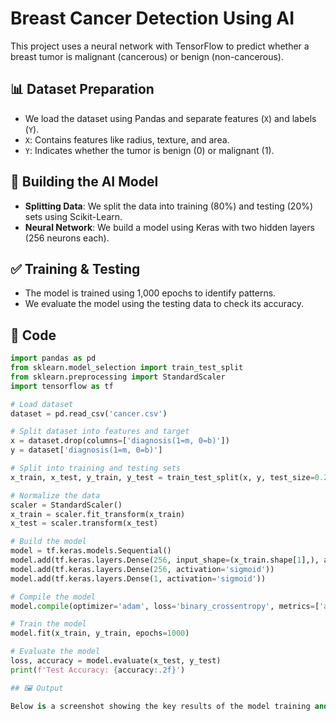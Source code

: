 # Breast Cancer Detection Using AI

This project uses a neural network with TensorFlow to predict whether a breast tumor is malignant (cancerous) or benign (non-cancerous).

## 📊 Dataset Preparation
- We load the dataset using Pandas and separate features (`X`) and labels (`Y`).
- `X`: Contains features like radius, texture, and area.
- `Y`: Indicates whether the tumor is benign (0) or malignant (1).

## 🧠 Building the AI Model
- **Splitting Data**: We split the data into training (80%) and testing (20%) sets using Scikit-Learn.
- **Neural Network**: We build a model using Keras with two hidden layers (256 neurons each).

## ✅ Training & Testing
- The model is trained using 1,000 epochs to identify patterns.
- We evaluate the model using the testing data to check its accuracy.

## 📝 Code

```python
import pandas as pd
from sklearn.model_selection import train_test_split
from sklearn.preprocessing import StandardScaler
import tensorflow as tf

# Load dataset
dataset = pd.read_csv('cancer.csv')

# Split dataset into features and target
x = dataset.drop(columns=['diagnosis(1=m, 0=b)'])
y = dataset['diagnosis(1=m, 0=b)']

# Split into training and testing sets
x_train, x_test, y_train, y_test = train_test_split(x, y, test_size=0.2, random_state=42)

# Normalize the data
scaler = StandardScaler()
x_train = scaler.fit_transform(x_train)
x_test = scaler.transform(x_test)

# Build the model
model = tf.keras.models.Sequential()
model.add(tf.keras.layers.Dense(256, input_shape=(x_train.shape[1],), activation='sigmoid'))
model.add(tf.keras.layers.Dense(256, activation='sigmoid'))
model.add(tf.keras.layers.Dense(1, activation='sigmoid'))

# Compile the model
model.compile(optimizer='adam', loss='binary_crossentropy', metrics=['accuracy'])

# Train the model
model.fit(x_train, y_train, epochs=1000)

# Evaluate the model
loss, accuracy = model.evaluate(x_test, y_test)
print(f'Test Accuracy: {accuracy:.2f}')

## 🖼 Output

Below is a screenshot showing the key results of the model training and testing process, including the accuracy:







